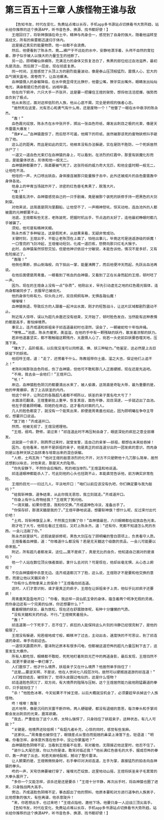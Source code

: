 # 第三百五十三章 人族怪物王谁与敌
        【告知书友，时代在变化，免费站点难以长存，手机app多书源站点切换看书大势所趋，站长给你推荐的这个换源APP，听书音色多、换源、找书都好使！】
       王煊回归了，将斩神旗插在命土中，精神与肉身合一，感觉到了自身的强大，随着他运转至高经文，所有的紫雾都迅速归于体内。
       这是接近真实的能量物质，他一丝都不会浪费。
       然后，他便看到了陈永杰，竟……横尸于不远处的水中，安静地漂浮着，头颅不自然的耷拉着，脖子似乎被人以强大的力量生生的扭断了。
       另一边，顾明曦仙体横陈，充满活力的身体又恢复洁白了，焦黑的部位经过血池滋养，最初先是流血，而后脱了一层皮，现在彻底复原。
       同一时间，王煊感觉了头顶上方的剧烈能量波动，像是泰山压顶般猛烈，震慑人心，宏大的血气铺天盖地，席卷而下，让血池爆沸。
       血神猿慑人的身躯降临，在水中竟显得无比狰狞，他雷公嘴，獠牙突出嘴外，眼睛发出灿灿电光，满身都是红色的兽毛，凶相毕露。
       他在向下俯冲，六只大手一齐张开，这是要一把攥住王煊的架势，想将他活活捏爆，强势而自负到了极点。
       他从未败过，面对这样低阶的人族，他从心底不屑，完全是俯视的强者心态。
       “居然死在这里，光有忠心和勇气有什么用，还是废物一个！”他瞥了一眼在水中悬浮的陈永杰。
       “轰！”
       血色霞光绽放，陈永杰在水中张开手，掷出一张血色符纸，爆发出刺目之极的光束，像是天外雷霆大爆发！
       “我#￥……”血神猿震惊了，而后怒不可遏，他赐下的符纸，居然被那该死的废物妖修抖手砸向了他。
       这么近的距离，而且是如此的突兀，他根本没有办法躲避，实在是防不胜防，一个死妖居然诈尸了！
       一道又一道血色光束打在血神猿的身上，可以看到，在浓烈的红霞中，那里有妖魔化形而出，是能量体状态，形体和他一般无二。
       血神猿肺都要炸了，简直要被气死了。这张符纸的威力奇大无匹，和他全盛时期一般无二，让他吃不消。
       他哇的一声，大口喷出妖血，身体接连被那只能量猴子击中，此外还被成片的血色雷霆轰中身体各处。
       他身上的甲胄当场就炸开了，浓密的红色兽毛焦黑了，脱落大片。
       “噗！”
       在能量乱流中，血神猿感觉自己的一只手剧痛，竟是被那个装死的妖修手持一把黑色的大剑刺穿。
       对他来说，这简直是阴沟里翻船，让他受不了，一声精神怒吼，惊天动地，连血池外的人都被震的元神颤栗不止。
       池底，王煊都有些无言，老陈装死，把握时机出手，节点选的太好了，连他最初睁眼时都几乎被骗了。
       须知，他可是有精神天眼。
       陈永杰练了多种秘法，这是假死术，从结果来看，无疑非常成功。
       关键时刻，王煊出手，不能让老陈顶在上面了，怕他出事儿，毕竟这可是逍遥游级的妖魔！
       一口雪亮的飞剑冲起，王煊催动短剑，化成一道匹练，怒劈向那只红毛大猴子。
       此时，血神猿虽然惊怒交加，但是他神识依旧十分敏锐，本能告诉他，情况不是多好，又有危险接近了。
       “轰隆！”
       他倒也果断，排山倒海般，向下拍出一掌，能量沸腾了，而后他便冲天而起，先跃出血池再说。
       在他后面便是周青凰，一眼看到了咳血的血神猿，又看到了正在长身而起的王煊，顿时呸了一声。
       因为，现在的王煊身上没有一点“杂质”，他刚出关，早先引动虚无之地的红色霞光锻体，连肉身都被同步了，衣服早已被烧光。
       他的身体匀称有力，仰头向上时，双目炯炯有神，无惧各路仙魔！
       嗖嗖嗖！
       血神猿倒退，导致后方的人跟着一起冲出水面，刚才的短暂战斗，让这片区域都剧烈震动不止。
       附近有人惊呼，误以为超凡余震还没有结束，又开始了，顿时脸色发白，当然能有这种表情的都是高手，害怕掉境界。
       事实上，连齐成道和妖祖亲子祁连道最初时也凛然，误会了，一朝被蛇咬十年怕井绳。
       “嘿嘿……”池底，陈永杰傻笑，美滋滋，在他的手中有一颗残缺的妖丹，散发着浓郁的妖力。
       若非他道基坚实，都不敢触碰这颗残丹，太震慑人心了，宛若一头史前巨妖要吞噬天地，压落下来。
       “赚大了，品阶极高，以后我没准可以同修道、佛、妖三种秘力。”他鉴定，这必然是上古巨妖留下的妖核。
       他招呼王煊，道：“走了，还愣着干什么，陈教祖带你土遁，溜之大吉，保证他们上追不上！”
       老陈利用那张血色符纸，伤了血神猿，但他可不敢和那几人正面硬撼，现在还是先逃吧。
       “不用，我去会一会他们！”王煊开口。
       “吼！”
       岸边，血神猿脸色阴沉的都要滴出水来了，被人偷袭，这简直是奇耻大辱，最为重要的是，他的甲胄爆碎，丢了上古妖圣的内丹。
       他这个样子，让附近的各路超凡者都不明所以，妖圣的亲子莫名吃大亏了？
       水面浪花翻涌，王煊重新批上重甲，恢复真容，面色平静，双目深邃，一步就迈出了血池。
       他左手提着顾明曦，将她扔在岸边，这才看向对面的几人。
       几人的脸色都变了，就没有一个能笑出来，即便是周青凰也如此，因为顾明曦在争夺主导权，想要开口说话。
       “放了她！”齐成道开口。
       然而，他被无视了，王煊没搭理他。
       “王煊，弱鸡，野修，滚过来！”祁连道此时不再压制自身了，眼底深处的疯狂之意全部爆发。
       这就是一个疯子，刚跨界过来时，就曾发誓，连自己的亲爹——妖祖，都想在未来给吞掉！
       因为，在他看来，他并不是妖祖的亲子，他是真正的祁连道分出的一团发疯的意识，而肉身则是以各种天妖之血拼凑与培育出来的混合妖躯。
       “人修，土鸡瓦狗！”他对王煊的敌意浓烈的化不开，对方不只是劈他十几刀那么简单，居然还想割以咏志，对他来说，那是天大的耻辱。
       “你先安静下，不然你会后悔的，死的相当惨烈。”王煊温和地说道。
       祁连道眼神都能杀人了，可此刻他的心头也狂跳不止，本能直觉告诉他，前方确实非常危险。
       王煊的目光一一扫过几人，平淡地开口：“咱们以前应该没有仇吧，你们确定要与我为敌吗？”
       “给我斩神旗，道争结束，从此你我无恩怨，我立刻就走。”齐成道开口。
       “你身上有什么奇物给我？”王煊笑了笑问他。
       “一滴天髓，如果你愿意，我和你交换。”齐成道神色冷淡，准备出手了。
       “你保存好，那滴天髓是我的了。”王煊平静地说道，想要斩神旗？想什么呢，反过来付出代价吧！
       “土鸡，将斩神旗呈上来，不然我立刻撕了你！”血神猿最狂，六只眼睛都在绽放血色光束。
       刚才吃了大亏，他现在看过王煊后，又盯上陈永杰，道：“还有你，死都不知道怎么死的东西，一会儿活剐了你。”
       陈永杰妖里妖气，还假装是妖修呢，黑色大剑压在了顾明曦的雪白颈项上，负责看守人质。
       王煊看着血神猿，道：“你难道什么都没有？若是无天髓这个级数的贡品，一会儿可能要以命来抵。”
       附近，所有超凡者都发呆，这位……莫不是疯了，真是无比的自负，他知道自己面对的是谁吗？
       他一个人站在数位顶尖强者面前，拿什么去对抗？可是现在，他却丝毫无惧，从心态上俯视？
       不仅血神猿眼中杀意无边。连齐成道都沉下了脸，这么说，王煊刚才不是要和他交换的意思，而是让他以天髓买命？
       “你有什么奇物拿来上贡保命？”王煊看向祁连道。
       这时，人们才意识到，谁才是真正的疯子，王煊在让妖祖亲子上贡，他似乎比祁疯子还要疯！
       周青凰笑盈盈地开口：“你看，我这样一具仙肌玉骨的身体，蕴含着两个明净无瑕的灵魂，而你身边还有一个完美的仙体，你还想要什么？”
       戴着眼镜的妖女，最为放松，现在还在舒展肢体呢，有种十分慵懒的气质。
       “没有天髓和天药的话，不行。”王煊微笑着摇头。
       “轰！”
       祁连道第一个下死手了，忍不住了，疯狂的人能保持这么片刻的冷静已经很克制了，是他的极限了。
       王煊没有躲避，宛若缩地成寸般，瞬移冲了过去，主动出击，速度快的不可思议，到了祁连道的身前，单手向前迎去。
       一道惊天霹雳炸开，雷泽附近原本有很多闪电，但都被这道恐怖的超凡力量压制下去了，这里发生大爆炸。
       所有人都吃惊，眼睛都不敢眨，死死地盯着刺目光芒中的两道身影，最后发现，王煊岿然不动，就更不要说被一拳打爆了。
       人们震惊了，他才什么境界，妖祖亲子又在什么境界？他居然单手挡住了！
       “这是……要逆天啊，不是说，他在人世间七八段层次吗，居然可以硬撼逍遥游的祁连道！”
       人们瞠目结舌，被惊到了，觉得头皮跟过电似的，这是什么怪物？
       祁连道脸色阴沉了，双方间，有大境界的阻隔与压制，这个王煊居然能力敌他刚猛霸道的拳印，只手就挡住了！
       “杀！”他脸色冰寒，今天如果不干掉王煊，以后大概就没机会了，必须要趁早杀掉这个人族怪物。
       咚！喀嚓！轰隆！
       这片地带，像是沉闷的天雷不断炸响，两人硬碰硬，都没有退缩的意思，每次拳头和手掌间都会发出刺目的光束，震耳欲聋。
       “我去，严重低估了这个人修，太特么强悍了，只身挡住了妖祖亲子，这种状态，有几人可敌？”
       “关键是，他境界还较低啊！”有超凡者补充，心惊的同时，感觉有些发麻。
       “这家伙……”周青凰也被惊住了，眼镜差点从雪白而挺翘的鼻梁上滑落下去，轻语道：“明曦，你看怎样，身体意外落在他手中，没让你蒙羞吧？”
       血神猿脸色阴晴不定，当看到王煊毫不在意，背对着他，无限接近他这里时，他忍不住了。
       “装什么大尾巴狼，你以为你是谁，敢背对临近我？”他长满红色兽毛的大手，握成恐怖的拳印，轰一声砸了出去，宛若天崩地裂般，撼动了整片雷泽。
       让人颤栗的是，王煊微微侧身时，右手拳印对决祁连道，左手为掌，直接猛烈的拍击向血神猿的拳头。
       咚的一声，天穹仿佛要被打穿了，璀璨光芒绽放，这里地动山摇，王煊将妖圣亲子毛茸茸的大拳头震开了。
       “多你一个又能怎样，该杀还是还是要杀！”王煊十分平静，再次出手时，将血神猿也圈了进来，只身独战两大高手。
       旁边，齐成道脸色阴晴不定，事态超出了他的预料，他原本要和对方进行道争的人族男子，比他想象的强大，有些离谱，他杀意陡升！
       “来，你若想出手，也过来吧！”王煊点指他，邀他下场，他要只身一人迎战三顶尖高手。
       【告知书友，时代在变化，免费站点难以长存，手机app多书源站点切换看书大势所趋，站长给你推荐的这个换源APP，听书音色多、换源、找书都好使！】